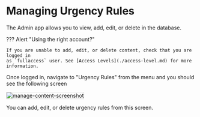 # Managing Urgency Rules

The Admin app allows you to view, add, edit, or delete  in the database.

??? Alert "Using the right account?"

    If you are unable to add, edit, or delete content, check that you are logged in
    as `fullaccess` user. See [Access Levels](./access-level.md) for more information.

Once logged in, navigate to "Urgency Rules" from the menu and you should see the
following screen

<img src="../urgency-rules-screenshot.png" alt="manage-content-screenshot" style="border: 1px solid  lightgray;">

You can add, edit, or delete urgency rules from this screen.
